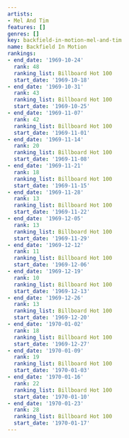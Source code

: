 ```yaml
---
artists:
- Mel And Tim
features: []
genres: []
key: backfield-in-motion-mel-and-tim
name: Backfield In Motion
rankings:
- end_date: '1969-10-24'
  rank: 48
  ranking_list: Billboard Hot 100
  start_date: '1969-10-18'
- end_date: '1969-10-31'
  rank: 43
  ranking_list: Billboard Hot 100
  start_date: '1969-10-25'
- end_date: '1969-11-07'
  rank: 42
  ranking_list: Billboard Hot 100
  start_date: '1969-11-01'
- end_date: '1969-11-14'
  rank: 20
  ranking_list: Billboard Hot 100
  start_date: '1969-11-08'
- end_date: '1969-11-21'
  rank: 18
  ranking_list: Billboard Hot 100
  start_date: '1969-11-15'
- end_date: '1969-11-28'
  rank: 13
  ranking_list: Billboard Hot 100
  start_date: '1969-11-22'
- end_date: '1969-12-05'
  rank: 13
  ranking_list: Billboard Hot 100
  start_date: '1969-11-29'
- end_date: '1969-12-12'
  rank: 11
  ranking_list: Billboard Hot 100
  start_date: '1969-12-06'
- end_date: '1969-12-19'
  rank: 10
  ranking_list: Billboard Hot 100
  start_date: '1969-12-13'
- end_date: '1969-12-26'
  rank: 13
  ranking_list: Billboard Hot 100
  start_date: '1969-12-20'
- end_date: '1970-01-02'
  rank: 18
  ranking_list: Billboard Hot 100
  start_date: '1969-12-27'
- end_date: '1970-01-09'
  rank: 19
  ranking_list: Billboard Hot 100
  start_date: '1970-01-03'
- end_date: '1970-01-16'
  rank: 22
  ranking_list: Billboard Hot 100
  start_date: '1970-01-10'
- end_date: '1970-01-23'
  rank: 28
  ranking_list: Billboard Hot 100
  start_date: '1970-01-17'
---
```


